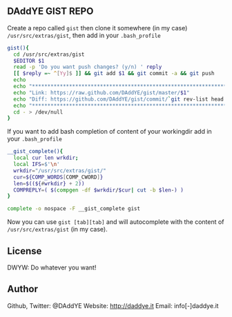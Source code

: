 ## DAddYE GIST REPO

Create a repo called `gist` then clone it somewhere (in my case) `/usr/src/extras/gist`, then add in
your `.bash_profile`

```sh
gist(){
  cd /usr/src/extras/gist
  $EDITOR $1
  read -p 'Do you want push changes? (y/n) ' reply
  [[ $reply =~ ^[Yy]$ ]] && git add $1 && git commit -a && git push
  echo
  echo "**************************************************************************"
  echo "Link: https://raw.github.com/DAddYE/gist/master/$1"
  echo "Diff: https://github.com/DAddYE/gist/commit/`git rev-list head | head -n1`"
  echo "**************************************************************************"
  cd - > /dev/null
}
```

If you want to add bash completion of content of your workingdir add in your `.bash_profile`

```sh
__gist_complete(){
  local cur len wrkdir;
  local IFS=$'\n'
  wrkdir="/usr/src/extras/gist/"
  cur=${COMP_WORDS[COMP_CWORD]}
  len=$((${#wrkdir} + 2))
  COMPREPLY=( $(compgen -df $wrkdir/$cur| cut -b $len-) )
}

complete -o nospace -F __gist_complete gist
```

Now you can use `gist [tab][tab]` and will autocomplete with the content of `/usr/src/extras/gist`
(in my case).

## License

DWYW: Do whatever you want!

## Author

Github, Twitter: @DAddYE
Website: http://daddye.it
Email: info[-]daddye.it
